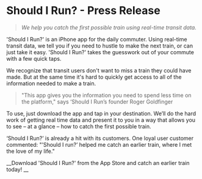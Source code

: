 # Should I Run? - Press Release

> *We help you catch the first possible train using real-time transit data.*

'Should I Run?' is an iPhone app for the daily commuter. Using real-time transit data, we tell you if you need to hustle to make the next train, or can just take it easy. 'Should I Run?' takes the guesswork out of your commute with a few quick taps.

We recognize that transit users don't want to miss a train they could have made. But at the same time it's hard to quickly get access to all of the information needed to make a train.

> "This app gives you the information you need to spend less time on the platform," says ‘Should I Run’s founder Roger Goldfinger

To use, just download the app and tap in your destination. We’ll do the hard work of getting real time data and present it to you in a way that allows you to see – at a glance – how to catch the first possible train.

‘Should I Run?’ is already a hit with its customers. One loyal user customer commented: "’Should I run?’ helped me catch an earlier train, where I met the love of my life."

__Download 'Should I Run?' from the App Store and catch an earlier train today! __
